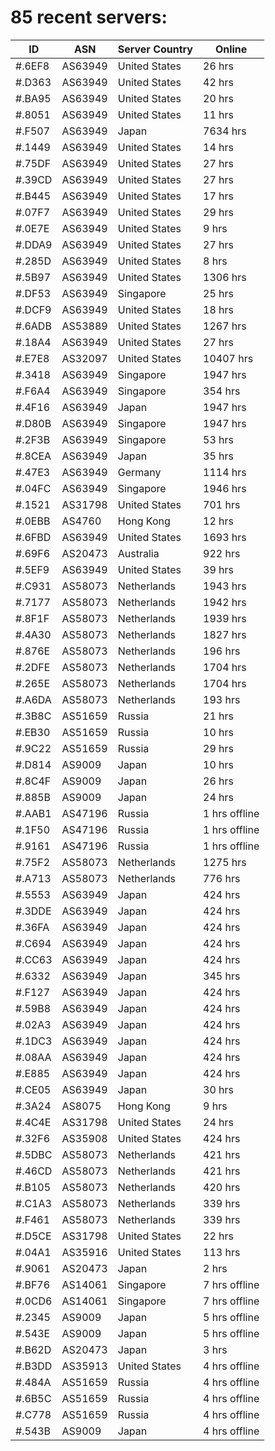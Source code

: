 # 85 recent servers:

| ID | ASN | Server Country | Online |
| ------ | ------ | ------ | ------ |
| #.6EF8 | AS63949 | United States | 26 hrs |
| #.D363 | AS63949 | United States | 42 hrs |
| #.BA95 | AS63949 | United States | 20 hrs |
| #.8051 | AS63949 | United States | 11 hrs |
| #.F507 | AS63949 | Japan | 7634 hrs |
| #.1449 | AS63949 | United States | 14 hrs |
| #.75DF | AS63949 | United States | 27 hrs |
| #.39CD | AS63949 | United States | 27 hrs |
| #.B445 | AS63949 | United States | 17 hrs |
| #.07F7 | AS63949 | United States | 29 hrs |
| #.0E7E | AS63949 | United States | 9 hrs |
| #.DDA9 | AS63949 | United States | 27 hrs |
| #.285D | AS63949 | United States | 8 hrs |
| #.5B97 | AS63949 | United States | 1306 hrs |
| #.DF53 | AS63949 | Singapore | 25 hrs |
| #.DCF9 | AS63949 | United States | 18 hrs |
| #.6ADB | AS53889 | United States | 1267 hrs |
| #.18A4 | AS63949 | United States | 27 hrs |
| #.E7E8 | AS32097 | United States | 10407 hrs |
| #.3418 | AS63949 | Singapore | 1947 hrs |
| #.F6A4 | AS63949 | Singapore | 354 hrs |
| #.4F16 | AS63949 | Japan | 1947 hrs |
| #.D80B | AS63949 | Singapore | 1947 hrs |
| #.2F3B | AS63949 | Singapore | 53 hrs |
| #.8CEA | AS63949 | Japan | 35 hrs |
| #.47E3 | AS63949 | Germany | 1114 hrs |
| #.04FC | AS63949 | Singapore | 1946 hrs |
| #.1521 | AS31798 | United States | 701 hrs |
| #.0EBB | AS4760 | Hong Kong | 12 hrs |
| #.6FBD | AS63949 | United States | 1693 hrs |
| #.69F6 | AS20473 | Australia | 922 hrs |
| #.5EF9 | AS63949 | United States | 39 hrs |
| #.C931 | AS58073 | Netherlands | 1943 hrs |
| #.7177 | AS58073 | Netherlands | 1942 hrs |
| #.8F1F | AS58073 | Netherlands | 1939 hrs |
| #.4A30 | AS58073 | Netherlands | 1827 hrs |
| #.876E | AS58073 | Netherlands | 196 hrs |
| #.2DFE | AS58073 | Netherlands | 1704 hrs |
| #.265E | AS58073 | Netherlands | 1704 hrs |
| #.A6DA | AS58073 | Netherlands | 193 hrs |
| #.3B8C | AS51659 | Russia | 21 hrs |
| #.EB30 | AS51659 | Russia | 10 hrs |
| #.9C22 | AS51659 | Russia | 29 hrs |
| #.D814 | AS9009 | Japan | 10 hrs |
| #.8C4F | AS9009 | Japan | 26 hrs |
| #.885B | AS9009 | Japan | 24 hrs |
| #.AAB1 | AS47196 | Russia | 1 hrs offline |
| #.1F50 | AS47196 | Russia | 1 hrs offline |
| #.9161 | AS47196 | Russia | 1 hrs offline |
| #.75F2 | AS58073 | Netherlands | 1275 hrs |
| #.A713 | AS58073 | Netherlands | 776 hrs |
| #.5553 | AS63949 | Japan | 424 hrs |
| #.3DDE | AS63949 | Japan | 424 hrs |
| #.36FA | AS63949 | Japan | 424 hrs |
| #.C694 | AS63949 | Japan | 424 hrs |
| #.CC63 | AS63949 | Japan | 424 hrs |
| #.6332 | AS63949 | Japan | 345 hrs |
| #.F127 | AS63949 | Japan | 424 hrs |
| #.59B8 | AS63949 | Japan | 424 hrs |
| #.02A3 | AS63949 | Japan | 424 hrs |
| #.1DC3 | AS63949 | Japan | 424 hrs |
| #.08AA | AS63949 | Japan | 424 hrs |
| #.E885 | AS63949 | Japan | 424 hrs |
| #.CE05 | AS63949 | Japan | 30 hrs |
| #.3A24 | AS8075 | Hong Kong | 9 hrs |
| #.4C4E | AS31798 | United States | 24 hrs |
| #.32F6 | AS35908 | United States | 424 hrs |
| #.5DBC | AS58073 | Netherlands | 421 hrs |
| #.46CD | AS58073 | Netherlands | 421 hrs |
| #.B105 | AS58073 | Netherlands | 420 hrs |
| #.C1A3 | AS58073 | Netherlands | 339 hrs |
| #.F461 | AS58073 | Netherlands | 339 hrs |
| #.D5CE | AS31798 | United States | 22 hrs |
| #.04A1 | AS35916 | United States | 113 hrs |
| #.9061 | AS20473 | Japan | 2 hrs |
| #.BF76 | AS14061 | Singapore | 7 hrs offline |
| #.0CD6 | AS14061 | Singapore | 7 hrs offline |
| #.2345 | AS9009 | Japan | 5 hrs offline |
| #.543E | AS9009 | Japan | 5 hrs offline |
| #.B62D | AS20473 | Japan | 3 hrs |
| #.B3DD | AS35913 | United States | 4 hrs offline |
| #.484A | AS51659 | Russia | 4 hrs offline |
| #.6B5C | AS51659 | Russia | 4 hrs offline |
| #.C778 | AS51659 | Russia | 4 hrs offline |
| #.543B | AS9009 | Japan | 4 hrs offline |

